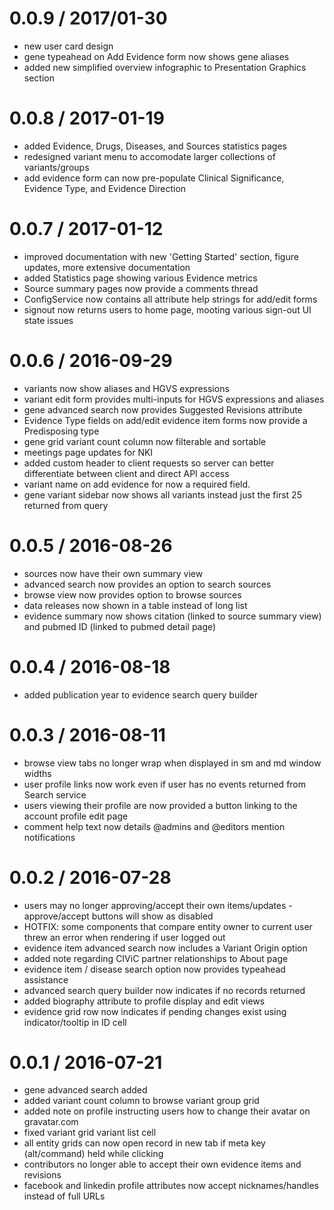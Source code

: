 0.0.9 / 2017/01-30
==================
* new user card design
* gene typeahead on Add Evidence form now shows gene aliases
* added new simplified overview infographic to Presentation Graphics section


0.0.8 / 2017-01-19
==================
* added Evidence, Drugs, Diseases, and Sources statistics pages
* redesigned variant menu to accomodate larger collections of variants/groups
* add evidence form can now pre-populate Clinical Significance, Evidence Type, and Evidence Direction


0.0.7 / 2017-01-12
==================
* improved documentation with new 'Getting Started' section, figure updates, more extensive documentation
* added Statistics page showing various Evidence metrics
* Source summary pages now provide a comments thread
* ConfigService now contains all attribute help strings for add/edit forms
* signout now returns users to home page, mooting various sign-out UI state issues


0.0.6 / 2016-09-29
==================
* variants now show aliases and HGVS expressions
* variant edit form provides multi-inputs for HGVS expressions and aliases
* gene advanced search now provides Suggested Revisions attribute
* Evidence Type fields on add/edit evidence item forms now provide a Predisposing type
* gene grid variant count column now filterable and sortable
* meetings page updates for NKI
* added custom header to client requests so server can better differentiate between client and direct API access
* variant name on add evidence for now a required field.
* gene variant sidebar now shows all variants instead just the first 25 returned from query


0.0.5 / 2016-08-26
==================
* sources now have their own summary view
* advanced search now provides an option to search sources
* browse view now provides option to browse sources
* data releases now shown in a table instead of long list
* evidence summary now shows citation (linked to source summary view) and pubmed ID (linked to pubmed detail page)


0.0.4 / 2016-08-18
==================
* added publication year to evidence search query builder


0.0.3 / 2016-08-11
==================
* browse view tabs no longer wrap when displayed in sm and md window widths
* user profile links now work even if user has no events returned from Search service
* users viewing their profile are now provided a button linking to the account profile edit page
* comment help text now details @admins and @editors mention notifications


0.0.2 / 2016-07-28
==================
* users may no longer approving/accept their own items/updates - approve/accept buttons will show as disabled
* HOTFIX: some components that compare entity owner to current user threw an error when rendering if user logged out
* evidence item advanced search now includes a Variant Origin option
* added note regarding CIViC partner relationships to About page
* evidence item / disease search option now provides typeahead assistance
* advanced search query builder now indicates if no records returned
* added biography attribute to profile display and edit views
* evidence grid row now indicates if pending changes exist using indicator/tooltip in ID cell


0.0.1 / 2016-07-21
==================
* gene advanced search added
* added variant count column to browse variant group grid
* added note on profile instructing users how to change their avatar on gravatar.com
* fixed variant grid variant list cell
* all entity grids can now open record in new tab if meta key (alt/command) held while clicking
* contributors no longer able to accept their own evidence items and revisions
* facebook and linkedin profile attributes now accept nicknames/handles instead of full URLs
